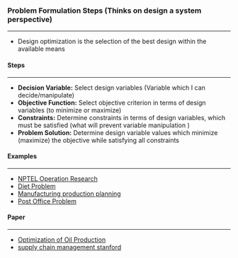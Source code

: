 ### Problem Formulation Steps (Thinks on design a system perspective)
---

+ Design optimization is the selection of the best design within the available means

#### Steps
*****

+ **Decision Variable:** Select design variables (Variable which I can decide/manipulate)
+ **Objective Function:** Select objective criterion in terms of design variables (to minimize or maximize)
+ **Constraints:** Determine constraints in terms of design variables, which must be satisfied (what will prevent variable manipulation )
+ **Problem Solution:** Determine design variable values which minimize (maximize) the objective while satisfying all constraints


#### Examples
*****

+ [NPTEL Operation Research](http://nptel.ac.in/courses/112106134/)
+ [Diet Problem](http://jeremykun.com/2014/06/02/linear-programming-and-the-most-affordable-healthy-diet-part-1/)
+ [Manufacturing production planning](http://ocw.mit.edu/courses/sloan-school-of-management/15-053-optimization-methods-in-management-science-spring-2013/tutorials/MIT15_053S13_tut01.pdf )
+ [Post Office Problem](http://ocw.mit.edu/courses/sloan-school-of-management/15-053-optimization-methods-in-management-science-spring-2013/tutorials/MIT15_053S13_tut01.pdf )



#### Paper
*****
+ [Optimization of Oil Production](http://www.diva-portal.org/smash/get/diva2:634802/FULLTEXT01.pdf)
+ [supply chain management stanford](https://web.stanford.edu/group/msande-history/wikiupload/8/84/Veinott_Supply_Chain_Optimization_Course_Notes.pdf)



